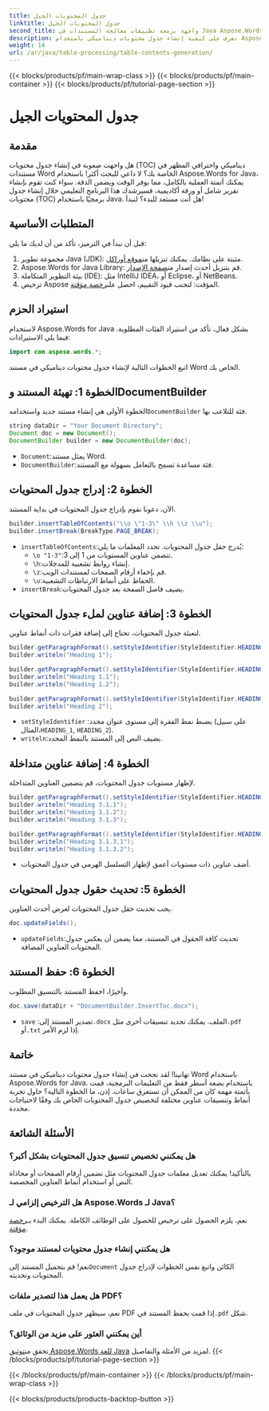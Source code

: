 ```yaml
---
title: جدول المحتويات الجيل
linktitle: جدول المحتويات الجيل
second_title: واجهة برمجة تطبيقات معالجة المستندات في Java Aspose.Words
description: تعرف على كيفية إنشاء جدول محتويات ديناميكي باستخدام Aspose.Words للغة Java. أتقن إنشاء جدول المحتويات من خلال الإرشادات خطوة بخطوة وأمثلة التعليمات البرمجية المصدرية.
weight: 14
url: /ar/java/table-processing/table-contents-generation/
---
```


{{< blocks/products/pf/main-wrap-class >}}
{{< blocks/products/pf/main-container >}}
{{< blocks/products/pf/tutorial-page-section >}}

# جدول المحتويات الجيل

## مقدمة

هل واجهت صعوبة في إنشاء جدول محتويات (TOC) ديناميكي واحترافي المظهر في مستندات Word الخاصة بك؟ لا داعي للبحث أكثر! باستخدام Aspose.Words for Java، يمكنك أتمتة العملية بالكامل، مما يوفر الوقت ويضمن الدقة. سواء كنت تقوم بإنشاء تقرير شامل أو ورقة أكاديمية، فسيرشدك هذا البرنامج التعليمي خلال إنشاء جدول محتويات (TOC) برمجيًا باستخدام Java. هل أنت مستعد للبدء؟ لنبدأ!

## المتطلبات الأساسية

قبل أن نبدأ في الترميز، تأكد من أن لديك ما يلي:

1.  مجموعة تطوير Java (JDK): مثبتة على نظامك. يمكنك تنزيلها من[موقع أوراكل](https://www.oracle.com/java/technologies/javase-downloads.html).
2.  Aspose.Words for Java Library: قم بتنزيل أحدث إصدار من[صفحة الإصدار](https://releases.aspose.com/words/java/).
3. بيئة التطوير المتكاملة (IDE): مثل IntelliJ IDEA، أو Eclipse، أو NetBeans.
4.  ترخيص Aspose المؤقت: لتجنب قيود التقييم، احصل على[رخصة مؤقتة](https://purchase.aspose.com/temporary-license/).

## استيراد الحزم

لاستخدام Aspose.Words for Java بشكل فعال، تأكد من استيراد الفئات المطلوبة. فيما يلي الاستيرادات:

```java
import com.aspose.words.*;
```

اتبع الخطوات التالية لإنشاء جدول محتويات ديناميكي في مستند Word الخاص بك.

## الخطوة 1: تهيئة المستند وDocumentBuilder

 الخطوة الأولى هي إنشاء مستند جديد واستخدامه`DocumentBuilder` فئة للتلاعب بها.


```java
string dataDir = "Your Document Directory";
Document doc = new Document();
DocumentBuilder builder = new DocumentBuilder(doc);
```

- `Document`:يمثل مستند Word.
- `DocumentBuilder`:فئة مساعدة تسمح بالتعامل بسهولة مع المستند.

## الخطوة 2: إدراج جدول المحتويات

الآن، دعونا نقوم بإدراج جدول المحتويات في بداية المستند.


```java
builder.insertTableOfContents("\\o \"1-3\" \\h \\z \\u");
builder.insertBreak(BreakType.PAGE_BREAK);
```

- `insertTableOfContents`:يُدرج حقل جدول المحتويات. تحدد المعلمات ما يلي:
  - `\o "1-3"`:تتضمن عناوين المستويات من 1 إلى 3.
  - `\h`:إنشاء روابط تشعبية للمدخلات.
  - `\z`:قم بإخفاء أرقام الصفحات لمستندات الويب.
  - `\u`:الحفاظ على أنماط الارتباطات التشعبية.
- `insertBreak`:يضيف فاصل الصفحة بعد جدول المحتويات.

## الخطوة 3: إضافة عناوين لملء جدول المحتويات

لتعبئة جدول المحتويات، تحتاج إلى إضافة فقرات ذات أنماط عناوين.


```java
builder.getParagraphFormat().setStyleIdentifier(StyleIdentifier.HEADING_1);
builder.writeln("Heading 1");

builder.getParagraphFormat().setStyleIdentifier(StyleIdentifier.HEADING_2);
builder.writeln("Heading 1.1");
builder.writeln("Heading 1.2");

builder.getParagraphFormat().setStyleIdentifier(StyleIdentifier.HEADING_1);
builder.writeln("Heading 2");
```

- `setStyleIdentifier` :يضبط نمط الفقرة إلى مستوى عنوان محدد (على سبيل المثال،`HEADING_1`, `HEADING_2`).
- `writeln`:يضيف النص إلى المستند بالنمط المحدد.

## الخطوة 4: إضافة عناوين متداخلة

لإظهار مستويات جدول المحتويات، قم بتضمين العناوين المتداخلة.


```java
builder.getParagraphFormat().setStyleIdentifier(StyleIdentifier.HEADING_3);
builder.writeln("Heading 3.1.1");
builder.writeln("Heading 3.1.2");
builder.writeln("Heading 3.1.3");

builder.getParagraphFormat().setStyleIdentifier(StyleIdentifier.HEADING_4);
builder.writeln("Heading 3.1.3.1");
builder.writeln("Heading 3.1.3.2");
```

- أضف عناوين ذات مستويات أعمق لإظهار التسلسل الهرمي في جدول المحتويات.

## الخطوة 5: تحديث حقول جدول المحتويات

يجب تحديث حقل جدول المحتويات لعرض أحدث العناوين.


```java
doc.updateFields();
```

- `updateFields`:تحديث كافة الحقول في المستند، مما يضمن أن يعكس جدول المحتويات العناوين المضافة.

## الخطوة 6: حفظ المستند

وأخيرًا، احفظ المستند بالتنسيق المطلوب.


```java
doc.save(dataDir + "DocumentBuilder.InsertToc.docx");
```

- `save` :تصدير المستند إلى`.docx` الملف. يمكنك تحديد تنسيقات أخرى مثل`.pdf` أو`.txt` إذا لزم الأمر.

## خاتمة

تهانينا! لقد نجحت في إنشاء جدول محتويات ديناميكي في مستند Word باستخدام Aspose.Words for Java. باستخدام بضعة أسطر فقط من التعليمات البرمجية، قمت بأتمتة مهمة كان من الممكن أن تستغرق ساعات. إذن، ما الخطوة التالية؟ حاول تجربة أنماط وتنسيقات عناوين مختلفة لتخصيص جدول المحتويات الخاص بك وفقًا لاحتياجات محددة.

## الأسئلة الشائعة

### هل يمكنني تخصيص تنسيق جدول المحتويات بشكل أكبر؟
بالتأكيد! يمكنك تعديل معلمات جدول المحتويات مثل تضمين أرقام الصفحات أو محاذاة النص أو استخدام أنماط العناوين المخصصة.

### هل الترخيص إلزامي لـ Aspose.Words لـ Java؟
 نعم، يلزم الحصول على ترخيص للحصول على الوظائف الكاملة. يمكنك البدء بـ[رخصة مؤقتة](https://purchase.aspose.com/temporary-license/).

### هل يمكنني إنشاء جدول محتويات لمستند موجود؟
 نعم! قم بتحميل المستند إلى`Document` الكائن واتبع نفس الخطوات لإدراج جدول المحتويات وتحديثه.

### هل يعمل هذا لتصدير ملفات PDF؟
 نعم، سيظهر جدول المحتويات في ملف PDF إذا قمت بحفظ المستند في`.pdf` شكل.

### أين يمكنني العثور على مزيد من الوثائق؟
 تحقق من[توثيق Aspose.Words للغة Java](https://reference.aspose.com/words/java/) لمزيد من الأمثلة والتفاصيل.
{{< /blocks/products/pf/tutorial-page-section >}}

{{< /blocks/products/pf/main-container >}}
{{< /blocks/products/pf/main-wrap-class >}}

{{< blocks/products/products-backtop-button >}}
